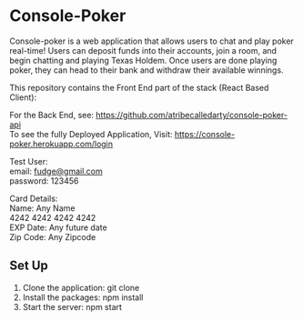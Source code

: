 # Console-Poker

Console-poker is a web application that allows users to chat and play poker real-time! Users can deposit funds into their accounts, join a room, and begin chatting and playing Texas Holdem. Once users are done playing poker, they can head to their bank and withdraw their available winnings.

This repository contains the Front End part of the stack (React Based Client):

For the Back End, see: https://github.com/atribecalledarty/console-poker-api  
To see the fully Deployed Application, Visit: https://console-poker.herokuapp.com/login

Test User:  
email: fudge@gmail.com  
password: 123456

Card Details:   
Name: Any Name  
4242 4242 4242 4242  
EXP Date: Any future date  
Zip Code: Any Zipcode


## Set Up

1. Clone the application: git clone
2. Install the packages: npm install
3. Start the server: npm start
